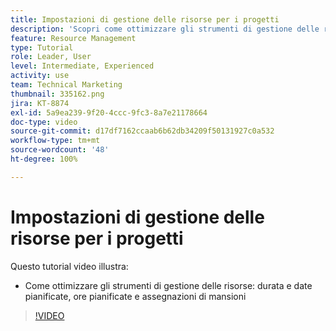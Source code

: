 ```yaml
---
title: Impostazioni di gestione delle risorse per i progetti
description: 'Scopri come ottimizzare gli strumenti di gestione delle risorse: durate e date pianificate, ore pianificate e assegnazioni di mansioni.'
feature: Resource Management
type: Tutorial
role: Leader, User
level: Intermediate, Experienced
activity: use
team: Technical Marketing
thumbnail: 335162.png
jira: KT-8874
exl-id: 5a9ea239-9f20-4ccc-9fc3-8a7e21178664
doc-type: video
source-git-commit: d17df7162ccaab6b62db34209f50131927c0a532
workflow-type: tm+mt
source-wordcount: '48'
ht-degree: 100%

---
```


# Impostazioni di gestione delle risorse per i progetti

Questo tutorial video illustra:

* Come ottimizzare gli strumenti di gestione delle risorse: durata e date pianificate, ore pianificate e assegnazioni di mansioni

>[!VIDEO](https://video.tv.adobe.com/v/335162/?quality=12&learn=on&enablevpops)
